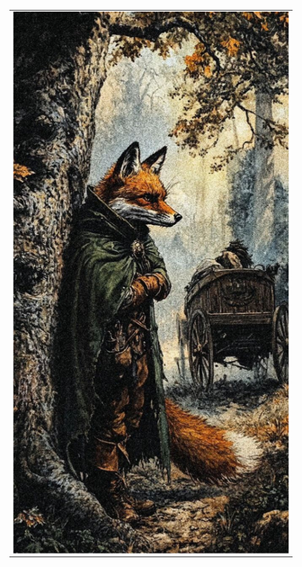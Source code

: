 <table>
  <tr>
    <td style="width: 50%;">
      <img src="https://github.com/lmello0/lmello0/blob/main/fox.jpeg" alt="Fox" style="width: 200%; border: none;">
    </td>
</table>